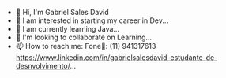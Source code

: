 - 👋 Hi, I'm Gabriel Sales David
- 👀 I am interested in starting my career in Dev...
- 🌱 I am currently learning Java...
- 💞️ I'm looking to collaborate on Learning...
- 📫 How to reach me:
Fone📱: (11) 941317613
https://www.linkedin.com/in/gabrielsalesdavid-estudante-de-desnvolvimento/...

<!---
gabrielsalesdavid/gabrielsalesdavid is a ✨ special ✨ repository because its `README.md` (this file) appears on your GitHub profile.
You can click the Preview link to take a look at your changes.
--->
